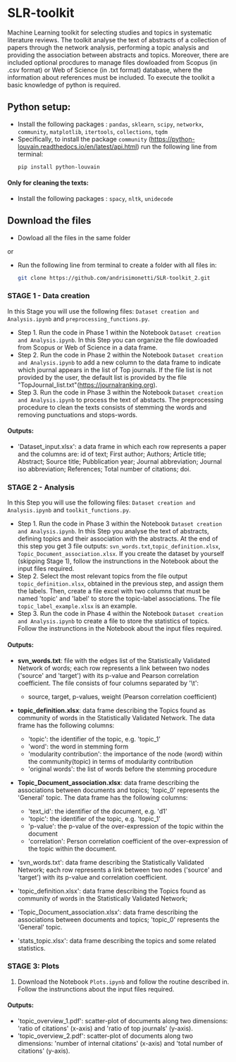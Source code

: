 # SLR-toolkit
Machine Learning toolkit for selecting studies and topics in systematic literature reviews. The toolkit analyse the text of abstracts of a collection of papers through the network analysis, performing a topic analysis and providing the association between abstracts and topics.
Moreover, there are included optional procdures to manage files dowloaded from Scopus (in .csv format) or Web of Science (in .txt format) database, where the information about references must be included. To execute the toolkit a basic knowledge of python is required. 



## Python setup: 
- Install the following packages : `pandas`, `sklearn`, `scipy`, `networkx`, `community`, `matplotlib`, `itertools`, `collections`, `tqdm`
- Specifically, to install the package `community` (https://python-louvain.readthedocs.io/en/latest/api.html) run the following line from terminal:
    ```bash
    pip install python-louvain 
#### Only for cleaning the texts:
 - Install the following packages : `spacy`, `nltk`, `unidecode`


## Download the files
- Dowload all the files in the same folder
  
or
  
- Run the following line from terminal to create a folder with all files in:
   ```bash
   git clone https://github.com/andrisimonetti/SLR-toolkit_2.git


### STAGE 1 - Data creation
In this Stage you will use the following files: `Dataset creation and Analysis.ipynb` and `preprocessing_functions.py`.

- Step 1. Run the code in Phase 1 within the Notebook `Dataset creation and Analysis.ipynb`. In this Step you can organize the file dowloaded from Scopus or Web of Science in a data frame.
- Step 2. Run the code in Phase 2 within the Notebook `Dataset creation and Analysis.ipynb` to add a new column to the data frame to indicate which journal appears in the list of Top journals. If the file list is not provided by the user, the default list is provided by the file "TopJournal_list.txt"(https://journalranking.org).
- Step 3. Run the code in Phase 3 within the Notebook `Dataset creation and Analysis.ipynb` to process the text of abstacts. The preprocessing procedure to clean the texts consists of stemming the words and removing punctuations and stops-words.

#### Outputs:
- 'Dataset_input.xlsx': a data frame in which each row represents a paper and the columns are:
id of text; First author; Authors; Article title; Abstract; Source title; Pubblication year; Journal abbreviation; Journal iso abbreviation; References; Total number of citations; doi.


### STAGE 2 - Analysis
In this Step you will use the following files: `Dataset creation and Analysis.ipynb` and `toolkit_functions.py`.

- Step 1. Run the code in Phase 3 within the Notebook `Dataset creation and Analysis.ipynb`. In this Step you analyse the text of abstracts, defining topics and their association with the abstracts. At the end of this step you get 3 file outputs: `svn_words.txt`,`topic_definition.xlsx`, `Topic_Document_association.xlsx`. If you create the dataset by yourself (skipping Stage 1), follow the instrunctions in the Notebook about the input files required.
- Step 2. Select the most relevant topics from the file output `topic_definition.xlsx`, obtained in the previous step, and assign them the labels. Then, create a file excel with two columns that must be named 'topic' and 'label' to store the topic-label associations. The file  `topic_label_example.xlsx` is an example.
- Step 3. Run the code in Phase 4 within the Notebook `Dataset creation and Analysis.ipynb` to create a file to store the statistics of topics. Follow the instrunctions in the Notebook about the input files required.

#### Outputs:
- **svn_words.txt**: file with the edges list of the Statistically Validated Network of words; each row represents a link between two nodes ('source' and 'target') with its p-value and Pearson correlation coefficient. The file consists of four columns separated by '\t':
    - source, target, p-values, weight (Pearson correlation coefficient)
- **topic_definition.xlsx**: data frame describing the Topics found as community of words in the Statistically Validated Network. The data frame has the following columns:
    - 'topic': the identifier of the topic, e.g. 'topic_1'
    - 'word': the word in stemming form
    - 'modularity contribution': the importance of the node (word) within the community(topic) in terms of modularity contribution
    - 'original words': the list of words before the stemming procedure
- **Topic_Document_association.xlsx**: data frame describing the associations between documents and topics; 'topic_0' represents the 'General' topic.  The data frame has the following columns:
    - 'text_id': the identifier of the document, e.g. 'd1'
    - 'topic': the identifier of the topic, e.g. 'topic_1'
    - 'p-value': the p-value of the over-expression of the topic within the document
    - 'correlation': Person correlation coefficient of the over-expression of the topic within the document.

- 'svn_words.txt': data frame describing the Statistically Validated Network; each row represents a link between two nodes ('source' and 'target') with its p-value and correlation coefficient.
- 'topic_definition.xlsx': data frame describing the Topics found as community of words in the Statistically Validated Network;
- 'Topic_Document_association.xlsx': data frame describing the associations between documents and topics; 'topic_0' represents the 'General'  topic.
- 'stats_topic.xlsx': data frame describing the topics and some related statistics. 

   
### STAGE 3: Plots 
1. Download the Notebook `Plots.ipynb` and follow the routine described in. Follow the instrunctions about the input files required.

#### Outputs:
- 'topic_overview_1.pdf': scatter-plot of documents along two dimensions: 'ratio of citations' (x-axis) and 'ratio of top journals' (y-axis).
- 'topic_overview_2.pdf': scatter-plot of documents along two dimensions: 'number of internal citations' (x-axis) and 'total number of citations' (y-axis).
